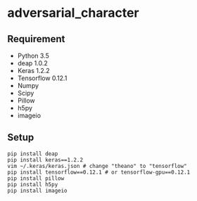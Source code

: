 # adversarial_character
## Requirement
- Python 3.5
- deap 1.0.2
- Keras 1.2.2
- Tensorflow 0.12.1
- Numpy
- Scipy
- Pillow
- h5py
- imageio

## Setup
```
pip install deap
pip install keras==1.2.2
vim ~/.keras/keras.json # change "theano" to "tensorflow"
pip install tensorflow==0.12.1 # or tensorflow-gpu==0.12.1
pip install pillow
pip install h5py
pip install imageio
```
